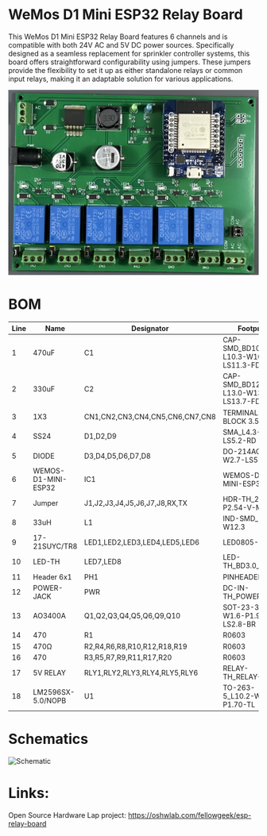 # WeMos D1 Mini ESP32 Relay Board
This WeMos D1 Mini ESP32 Relay Board features 6 channels and is compatible with both 24V AC and 5V DC power sources. Specifically designed as a seamless replacement for sprinkler controller systems, this board offers straightforward configurability using jumpers. These jumpers provide the flexibility to set it up as either standalone relays or common input relays, making it an adaptable solution for various applications.

![Board](board.png)

# BOM

|Line|Name               |Designator                     |Footprint                           |Quantity|
|----|-------------------|-------------------------------|------------------------------------|--------|
|1   |470uF              |C1                             |CAP-SMD_BD10.0-L10.3-W10.3-LS11.3-FD|1       |
|2   |330uF              |C2                             |CAP-SMD_BD12.5-L13.0-W13.0-LS13.7-FD|1       |
|3   |1X3                |CN1,CN2,CN3,CN4,CN5,CN6,CN7,CN8|TERMINAL-BLOCK 3.5X3                |8       |
|4   |SS24               |D1,D2,D9                       |SMA_L4.3-W2.6-LS5.2-RD              |3       |
|5   |DIODE              |D3,D4,D5,D6,D7,D8              |DO-214AC_L4.3-W2.7-LS5.3-RD         |6       |
|6   |WEMOS-D1-MINI-ESP32|IC1                            |WEMOS-D1-MINI-ESP32                 |1       |
|7   |Jumper             |J1,J2,J3,J4,J5,J6,J7,J8,RX,TX  |HDR-TH_2P-P2.54-V-M-1               |10      |
|8   |33uH               |L1                             |IND-SMD_L12.3-W12.3                 |1       |
|9   |17-21SUYC/TR8      |LED1,LED2,LED3,LED4,LED5,LED6  |LED0805-R-RD                        |6       |
|10  |LED-TH             |LED7,LED8                      |LED-TH_BD3.0_RED                    |2       |
|11  |Header 6x1         |PH1                            |PINHEADER_06X1                      |1       |
|12  |POWER-JACK         |PWR                            |DC-IN-TH_POWER-JACK                 |1       |
|13  |AO3400A            |Q1,Q2,Q3,Q4,Q5,Q6,Q9,Q10       |SOT-23-3_L2.9-W1.6-P1.90-LS2.8-BR   |8       |
|14  |470                |R1                             |R0603                               |1       |
|15  |470Ω               |R2,R4,R6,R8,R10,R12,R18,R19    |R0603                               |8       |
|16  |470                |R3,R5,R7,R9,R11,R17,R20        |R0603                               |7       |
|17  |5V RELAY           |RLY1,RLY2,RLY3,RLY4,RLY5,RLY6  |RELAY-TH_RELAY-SPST                 |6       |
|18  |LM2596SX-5.0/NOPB  |U1                             |TO-263-5_L10.2-W8.9-P1.70-TL        |1       |

# Schematics
![Schematic](https://image.easyeda.com/histories/c3c1221d65ed42359218b0a406a33ea7.png)

# Links:

Open Source Hardware Lap project: https://oshwlab.com/fellowgeek/esp-relay-board